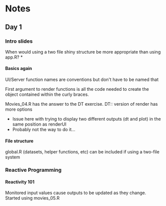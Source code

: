 # Notes
## Day 1
### Intro slides

When would using a two file shiny structure be more appropriate than using app.R?
* 

#### Basics again
UI/Server function names are conventions but don't have to be named that

First argument to render functions is all the code needed to create the object contained within the curly braces. 

Movies_04.R has the answer to the DT exercise. DT:: version of render has more options 
* Issue here with trying to display two different outputs (dt and plot) in the same position as renderUI
* Probably not the way to do it...

#### File structure
global.R (datasets, helper functions, etc) can be included if using a two-file system

### Reactive Programming
#### Reactivity 101
Monitored input values cause outputs to be updated as they change.
Started using movies_05.R 

